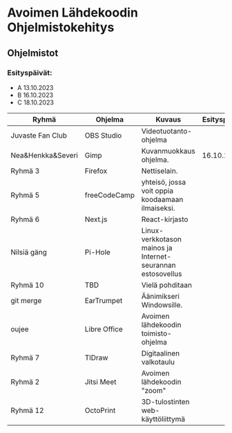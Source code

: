 # Avoimen Lähdekoodin Ohjelmistokehitys

## Ohjelmistot

### Esityspäivät:
- A 13.10.2023
- B 16.10.2023
- C 18.10.2023

| Ryhmä               | Ohjelma         | Kuvaus                                                      | Esityspäivä |
|---------------------|-----------------|-------------------------------------------------------------|-------------|
| Juvaste Fan Club    | OBS Studio      | Videotuotanto-ohjelma                                       | |
| Nea&Henkka&Severi   | Gimp            | Kuvanmuokkaus ohjelma.                                      | 16.10.2023  |
| Ryhmä 3             | Firefox         | Nettiselain.                                                | |
| Ryhmä 5             | freeCodeCamp    | yhteisö, jossa voit oppia koodaamaan ilmaiseksi.            | |
| Ryhmä 6             | Next.js         | React-kirjasto                                              | |
| Nilsiä gäng         | Pi-Hole         | Linux-verkkotason mainos ja Internet-seurannan estosovellus | |
| Ryhmä 10            | TBD             | Vielä pohditaan                                             | |
| git merge           | EarTrumpet      | Äänimikseri Windowsille.                                    | |
| oujee               | Libre Office    | Avoimen lähdekoodin toimisto-ohjelma                        | |
| Ryhmä 7             | TlDraw          | Digitaalinen valkotaulu                                     | |
| Ryhmä 2    	        | Jitsi Meet      | Avoimen lähdekoodin "zoom"            	   	                | |
| Ryhmä 12            | OctoPrint       | 3D-tulostinten web-käyttöliittymä                           | |

